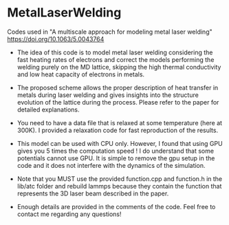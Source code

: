 # MetalLaserWelding

Codes used in "A multiscale approach for modeling metal laser welding" https://doi.org/10.1063/5.0043764

- The idea of this code is to model metal laser welding considering the fast heating rates of electrons and correct the models performing the welding purely  on the MD lattice, skipping the high thermal conductivity and low heat capacity of electrons in metals.

- The proposed scheme allows the proper description of heat transfer in metals during laser welding and gives insights into the structure evolution of the lattice during the process. Please refer to the paper for detailed explanations.  

- You need to have a data file that is relaxed at some temperature (here at 300K). I provided a relaxation code for fast reproduction of the results. 

- This model can be used with CPU only. However, I found that using GPU gives you 5 times the computation speed ! I do understand that some potentials cannot use GPU. It is simple to remove the gpu setup in the code and it does not interfere with the dynamics of the simulation.

- Note that you MUST use the provided function.cpp and function.h in the lib/atc folder and rebuild lammps because they contain the function that represents the 3D laser beam described in the paper. 

- Enough details are provided in the comments of the code. Feel free to contact me regarding any questions!
